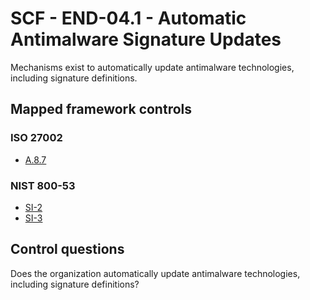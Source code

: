 # SCF - END-04.1 - Automatic Antimalware Signature Updates
Mechanisms exist to automatically update antimalware technologies, including signature definitions. 
## Mapped framework controls
### ISO 27002
- [A.8.7](../iso27002/a-8.md#a87)
  
### NIST 800-53
- [SI-2](../nist80053/si-2.md)
- [SI-3](../nist80053/si-3.md)
  
## Control questions
Does the organization automatically update antimalware technologies, including signature definitions? 
  